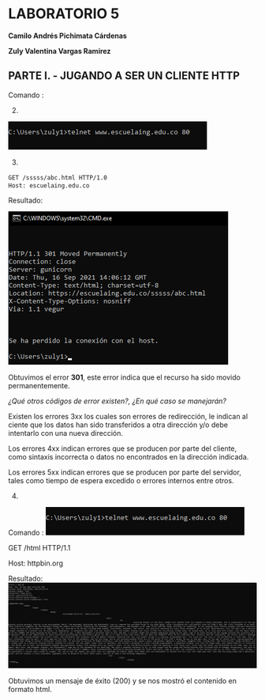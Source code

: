 # LABORATORIO 5
__Camilo Andrés Pichimata Cárdenas__ 

__Zuly Valentina Vargas Ramirez__

## PARTE I. - JUGANDO A SER UN CLIENTE HTTP

Comando :

2.  
<img src = "img/comando1Telnet.png " >

3. 

    GET /sssss/abc.html HTTP/1.0
    Host: escuelaing.edu.co    
Resultado:

<img src = "img/PrimerTelnet.png " >

Obtuvimos el error **301**, este error indica que el recurso ha sido movido permanentemente. 


_¿Qué otros códigos de error existen?, ¿En qué caso se manejarán?_

Existen los errores 3xx los cuales son errores de redirección, le indican al ciente que los datos han sido transferidos a otra dirección y/o debe intentarlo con una nueva dirección.

Los errores 4xx indican errores que se producen por parte del cliente, como sintaxis incorrecta o datos no encontrados en la dirección indicada. 

Los errores 5xx indican errores que se producen por parte del servidor, tales como tiempo de espera excedido o errores internos entre otros. 

4. 
Comando : 
<img src = "img/comando1Telnet.png " >

GET /html  HTTP/1.1

Host: httpbin.org 

Resultado:
<img src = "img/SegundoTelnet.png ">

 Obtuvimos un mensaje de éxito (200) y se nos mostró el contenido en formato html. 

